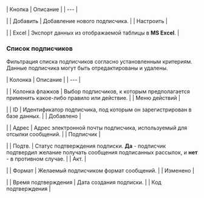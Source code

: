 | Кнопка | Описание |
| --- |

|
| Добавить | Добавление нового подписчика. |
| Настроить |

|
| Excel | Экспорт данных из отображаемой таблицы в **MS Excel**. |

### Список подписчиков

Фильтрация списка подписчиков согласно установленным критериям. Данные подписчика могут быть отредактированы и удалены.

| Колонка | Описание |
| --- |

|
| Колонка флажков | Выбор подписчиков, к которым предполагается применить какое-либо правило или действие. |
| Меню действий |

|
| ID | Идентификатор подписчика, под которым он зарегистрирован в базе данных. |
| Добавлено |

|
| Адрес | Адрес электронной почты подписчика, используемый для отсылки сообщений. |
| Подписчик |

|
| Подтв. | Статус подтверждения подписки. **Да** - подписчик подтвердил желание получать сообщения подписанных рассылок, и **нет** - в противном случае. |
| Акт. |

|
| Формат | Желаемый подписчиком формат сообщений. |
| Изменено |

|
| Время подтверждения | Дата создания подписки. |
| Код подтверждения |
